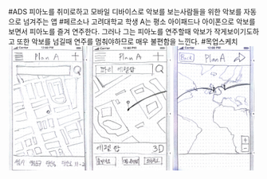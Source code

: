 #ADS
 피아노를 취미로하고 모바일 디바이스로 악보를 보는사람들을 위한 악보를 자동으로 넘겨주는 앱
#페르소나
 고려대학교 학생 A는 평소 아이패드나 아이폰으로 악보를 보면서 피아노를 즐겨 연주한다. 그러나 그는 피아노를 연주할때 악보가 작게보이기도하고 또한 악보를 넘길때 연주를 멈춰야하므로 매우 불편함을 느낀다.
#목업스케치
<img src="https://raw.githubusercontent.com/CodersHigh/KUProtoypeCatalog2016Winter/master/Sihwa%20Park/Mockups/image/1.jpeg" alt="Completry Screenshot" height="250" > <img src="https://raw.githubusercontent.com/CodersHigh/KUProtoypeCatalog2016Winter/master/Sihwa%20Park/Mockups/image/3.jpeg" alt="Completry Screenshot" height="250" > <img src="https://raw.githubusercontent.com/CodersHigh/KUProtoypeCatalog2016Winter/master/Sihwa%20Park/Mockups/image/5.jpeg" alt="Completry Screenshot" height="250" >